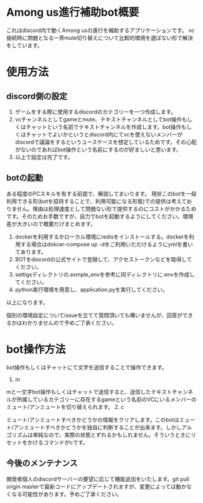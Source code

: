 # Among us進行補助bot概要
これはdiscord内で動くAmong usの進行を補助するアプリケーションです。
vc接続時に問題となる一斉mute切り替えについて比較的環境を選ばない形で解決をしています。

# 使用方法
## discord側の設定
1. ゲームをする際に使用するdiscordのカテゴリーを一つ作成します。
1. vcチャンネルとしてgameとmute、テキストチャンネルとしてbot操作もしくはチャットという名前でテキストチャンネルを作成します。bot操作もしくはチャットでよいかというとdiscord内にてvcを使えないメンバーがdiscordで議論をするというユースケースを想定しているためです。その心配がないのであればbot操作という名前にするのが好ましいと思います。
1. 以上で設定は完了です。

## botの起動
ある程度のPCスキルを有する前提で、解説してまいります。
現状このbotを一般利用できる形(botを招待することで、利用可能になる形態)での提供は考えておりません。理由は処理速度として問題ない形で提供するのにコストがかかるためです。そのためお手数ですが、自力でbotを起動するようにしてください。環境差が大きいので概要だけまとめます。
1. dockerを利用するかローカル環境にredisをインストールする。dockerを利用する場合はdokcer-compose up -dをご利用いただけるようにymlを書いてあります。
1. BOTをdiscordの公式サイトで登録して、アクセストークンなどを取得してください。
1. settigsディレクトリの.exmple_envを参考に同ディレクトリに.envを作成してください。
1. python実行環境を用意し、application.pyを実行してください。

以上になります。

個別の環境設定についてissueを立てて質問頂いても構いませんが、回答ができるかはわかりませんので予めご了承ください。

# bot操作方法
bot操作もしくはチャットにて文字を送信することで操作できます。
1. m

mと一文字bot操作もしくはチャットで送信すると、送信したテキストチャンネルが所属しているカテゴリーに存在するgameという名前のVCにいるメンバーのミュート/アンミュートを切り替えられます。
2. c

ミュート/アンミュートすべきかどうかの情報をクリアします。このbotはミュート/アンミュートすべきかどうかを独自に判断することが出来ます。しかしアルゴリズムは単純なので、実際の状態とずれるかもしれません。そういうときにリセットをかけるコマンドがcです。

## 今後のメンテナンス
開発者個人のdiscordサーバーの要望に応じて機能追加をいたします。git pull origin masterで最新コードにアップデートされますが、変更によっては動かなくなる可能性があります。予めご了承ください。

